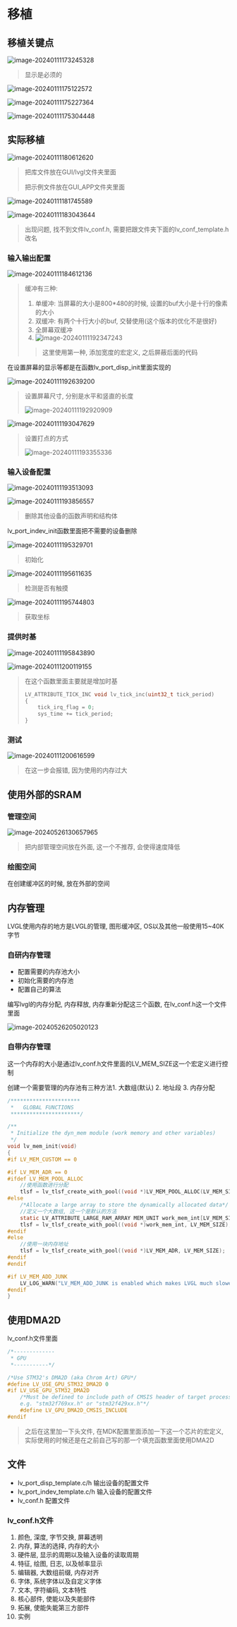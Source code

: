 # 移植

## 移植关键点

![image-20240111173245328](https://picture-01-1316374204.cos.ap-beijing.myqcloud.com/image/202401111732382.png)

> 显示是必须的

![image-20240111175122572](https://picture-01-1316374204.cos.ap-beijing.myqcloud.com/image/202401111751637.png)

![image-20240111175227364](https://picture-01-1316374204.cos.ap-beijing.myqcloud.com/image/202401111752418.png)

![image-20240111175304448](https://picture-01-1316374204.cos.ap-beijing.myqcloud.com/image/202401111753501.png)

## 实际移植

![image-20240111180612620](https://picture-01-1316374204.cos.ap-beijing.myqcloud.com/image/202401111806671.png)

> 把库文件放在GUI/lvgl文件夹里面
>
> 把示例文件放在GUI_APP文件夹里面

![image-20240111181745589](https://picture-01-1316374204.cos.ap-beijing.myqcloud.com/image/202401111817659.png)

![image-20240111183043644](https://picture-01-1316374204.cos.ap-beijing.myqcloud.com/image/202401111830696.png)

> 出现问题, 找不到文件lv_conf.h, 需要把跟文件夹下面的lv_conf_template.h改名

### 输入输出配置

![image-20240111184612136](https://picture-01-1316374204.cos.ap-beijing.myqcloud.com/image/202401111846194.png)

> 缓冲有三种: 
>
> 1. 单缓冲: 当屏幕的大小是800*480的时候, 设置的buf大小是十行的像素的大小
> 2. 双缓冲: 有两个十行大小的buf, 交替使用(这个版本的优化不是很好)
> 3. 全屏幕双缓冲
> 4. ![image-20240111192347243](https://picture-01-1316374204.cos.ap-beijing.myqcloud.com/image/202401111923300.png)
>
> > 这里使用第一种, 添加宽度的宏定义, 之后屏蔽后面的代码

在设置屏幕的显示等都是在函数lv_port_disp_init里面实现的

![image-20240111192639200](https://picture-01-1316374204.cos.ap-beijing.myqcloud.com/image/202401111926236.png)

> 设置屏幕尺寸, 分别是水平和竖直的长度
>
> ![image-20240111192920909](https://picture-01-1316374204.cos.ap-beijing.myqcloud.com/image/202401111929953.png)

![image-20240111193047629](https://picture-01-1316374204.cos.ap-beijing.myqcloud.com/image/202401111930672.png)

> 设置打点的方式
>
> ![image-20240111193355336](https://picture-01-1316374204.cos.ap-beijing.myqcloud.com/image/202401111933380.png)

### 输入设备配置

![image-20240111193513093](https://picture-01-1316374204.cos.ap-beijing.myqcloud.com/image/202401111935154.png)

![image-20240111193856557](https://picture-01-1316374204.cos.ap-beijing.myqcloud.com/image/202401111938593.png)

> 删除其他设备的函数声明和结构体

lv_port_indev_init函数里面把不需要的设备删除

![image-20240111195329701](https://picture-01-1316374204.cos.ap-beijing.myqcloud.com/image/202401111953730.png)

> 初始化

![image-20240111195611635](https://picture-01-1316374204.cos.ap-beijing.myqcloud.com/image/202401111956668.png)

> 检测是否有触摸

![image-20240111195744803](https://picture-01-1316374204.cos.ap-beijing.myqcloud.com/image/202401111957843.png)

> 获取坐标

### 提供时基

![image-20240111195843890](https://picture-01-1316374204.cos.ap-beijing.myqcloud.com/image/202401111958940.png)

![image-20240111200119155](https://picture-01-1316374204.cos.ap-beijing.myqcloud.com/image/202401112001191.png)

> 在这个函数里面主要就是增加时基
>
> ```c
> LV_ATTRIBUTE_TICK_INC void lv_tick_inc(uint32_t tick_period)
> {
>     tick_irq_flag = 0;
>     sys_time += tick_period;
> }
> ```

### 测试

![image-20240111200616599](https://picture-01-1316374204.cos.ap-beijing.myqcloud.com/image/202401112006664.png)

> 在这一步会报错, 因为使用的内存过大

## 使用外部的SRAM

### 管理空间

![image-20240526130657965](https://picture-01-1316374204.cos.ap-beijing.myqcloud.com/image/202405261306063.png)

> 把内部管理空间放在外面, 这一个不推荐, 会使得速度降低

### 绘图空间

在创建缓冲区的时候, 放在外部的空间

## 内存管理

LVGL使用内存的地方是LVGL的管理, 图形缓冲区, OS以及其他一般使用15~40K字节

### 自研内存管理

+ 配置需要的内存池大小
+ 初始化需要的内存池
+ 配置自己的算法

编写lvgl的内存分配, 内存释放, 内存重新分配这三个函数, 在lv_conf.h这一个文件里面

![image-20240526205020123](https://picture-01-1316374204.cos.ap-beijing.myqcloud.com/image/202405262050198.png)

### 自带内存管理

这一个内存的大小是通过lv_conf.h文件里面的LV_MEM_SIZE这一个宏定义进行控制

创建一个需要管理的内存池有三种方法1. 大数组(默认) 2. 地址段 3. 内存分配

```c
/**********************
 *   GLOBAL FUNCTIONS
 **********************/

/**
 * Initialize the dyn_mem module (work memory and other variables)
 */
void lv_mem_init(void)
{
#if LV_MEM_CUSTOM == 0

#if LV_MEM_ADR == 0
#ifdef LV_MEM_POOL_ALLOC
    //使用函数进行分配
    tlsf = lv_tlsf_create_with_pool((void *)LV_MEM_POOL_ALLOC(LV_MEM_SIZE), LV_MEM_SIZE);
#else
    /*Allocate a large array to store the dynamically allocated data*/
    //定义一个大数组, 这一个是默认的方法
    static LV_ATTRIBUTE_LARGE_RAM_ARRAY MEM_UNIT work_mem_int[LV_MEM_SIZE / sizeof(MEM_UNIT)];
    tlsf = lv_tlsf_create_with_pool((void *)work_mem_int, LV_MEM_SIZE);
#endif
#else
    //使用一块内存地址
    tlsf = lv_tlsf_create_with_pool((void *)LV_MEM_ADR, LV_MEM_SIZE);
#endif
#endif

#if LV_MEM_ADD_JUNK
    LV_LOG_WARN("LV_MEM_ADD_JUNK is enabled which makes LVGL much slower");
#endif
}
```

## 使用DMA2D

lv_conf.h文件里面

```c
/*-------------
 * GPU
 *-----------*/

/*Use STM32's DMA2D (aka Chrom Art) GPU*/
#define LV_USE_GPU_STM32_DMA2D 0
#if LV_USE_GPU_STM32_DMA2D
    /*Must be defined to include path of CMSIS header of target processor
    e.g. "stm32f769xx.h" or "stm32f429xx.h"*/
    #define LV_GPU_DMA2D_CMSIS_INCLUDE
#endif
```

> 之后在这里加一下头文件, 在MDK配置里面添加一下这一个芯片的宏定义, 实际使用的时候还是在之前自己写的那一个填充函数里面使用DMA2D

## 文件

+ lv_port_disp_template.c/h  输出设备的配置文件
+ lv_port_indev_template.c/h  输入设备的配置文件
+ lv_conf.h 配置文件

### lv_conf.h文件

1. 颜色, 深度, 字节交换, 屏幕透明
2. 内存, 算法的选择, 内存的大小
3. 硬件层, 显示的周期以及输入设备的读取周期
4. 特征, 绘图, 日志, 以及帧率显示
5. 编辑器, 大数组前缀, 内存对齐
6. 字体, 系统字体以及自定义字体
7. 文本, 字符编码, 文本特性
8. 核心部件, 使能以及失能部件
9. 拓展, 使能失能第三方部件
10. 实例
